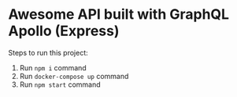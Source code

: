 # Awesome API built with GraphQL Apollo (Express)

Steps to run this project:

1. Run `npm i` command
2. Run `docker-compose up` command
3. Run `npm start` command